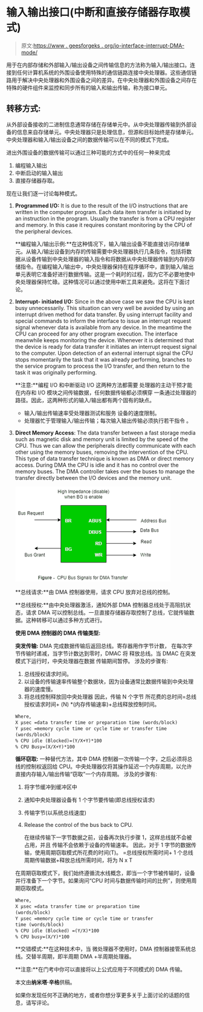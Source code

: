 # 输入输出接口(中断和直接存储器存取模式)

> 原文:[https://www . geesforgeks . org/io-interface-interrupt-DMA-mode/](https://www.geeksforgeeks.org/io-interface-interrupt-dma-mode/)

用于在内部存储和外部输入/输出设备之间传输信息的方法称为输入/输出接口。连接到任何计算机系统的外围设备使用特殊的通信链路连接中央处理器。这些通信链路用于解决中央处理器和外围设备之间的差异。在中央处理器和外围设备之间存在特殊的硬件组件来监控和同步所有的输入和输出传输，称为接口单元。

## 转移方式:

从外部设备接收的二进制信息通常存储在存储单元中。从中央处理器传输到外部设备的信息来自存储单元。中央处理器只是处理信息，但源和目标始终是存储单元。中央处理器和输入/输出设备之间的数据传输可以在不同的模式下完成。

进出外围设备的数据传输可以通过三种可能的方式中的任何一种来完成

1.  编程输入输出
2.  中断启动的输入输出
3.  直接存储器存取。

现在让我们逐一讨论每种模式。

1.  **Programmed I/O:** It is due to the result of the I/O instructions that are written in the computer program. Each data item transfer is initiated by an instruction in the program. Usually the transfer is from a CPU register and memory. In this case it requires constant monitoring by the CPU of the peripheral devices.

    **编程输入/输出示例:**在这种情况下，输入/输出设备不能直接访问存储单元。从输入/输出设备到内存的传输需要中央处理器执行几条指令，包括将数据从设备传输到中央处理器的输入指令和将数据从中央处理器传输到内存的存储指令。在编程输入/输出中，中央处理器保持在程序循环中，直到输入/输出单元表明它准备好进行数据传输。这是一个耗时的过程，因为它不必要地使中央处理器保持忙碌。这种情况可以通过使用中断工具来避免。这将在下面讨论。

2.  **Interrupt- initiated I/O:** Since in the above case we saw the CPU is kept busy unnecessarily. This situation can very well be avoided by using an interrupt driven method for data transfer. By using interrupt facility and special commands to inform the interface to issue an interrupt request signal whenever data is available from any device. In the meantime the CPU can proceed for any other program execution. The interface meanwhile keeps monitoring the device. Whenever it is determined that the device is ready for data transfer it initiates an interrupt request signal to the computer. Upon detection of an external interrupt signal the CPU stops momentarily the task that it was already performing, branches to the service program to process the I/O transfer, and then return to the task it was originally performing.

    **注意:**编程 I/O 和中断驱动 I/O 这两种方法都需要
    处理器的主动干预才能在内存和 I/O 模块之间传输数据，任何数据传输都必须横穿
    一条通过处理器的路径。因此，这两种形式的输入/输出都有两个固有的缺点。

    *   输入/输出传输速率受处理器测试和服务
        设备的速度限制。
    *   处理器忙于管理输入/输出传输；每次输入输出传输必须执行若干指令
        。
3.  **Direct Memory Access**: The data transfer between a fast storage media such as magnetic disk and memory unit is limited by the speed of the CPU. Thus we can allow the peripherals directly communicate with each other using the memory buses, removing the intervention of the CPU. This type of data transfer technique is known as DMA or direct memory access. During DMA the CPU is idle and it has no control over the memory buses. The DMA controller takes over the buses to manage the transfer directly between the I/O devices and the memory unit.

    ![](img/7c683c087431c3aa0b6acc472e3a555f.png)

    **总线请求:**由 DMA 控制器使用，请求 CPU 放弃对总线的控制。

    **总线授权:**由中央处理器激活，通知外部 DMA 控制器总线处于高阻抗状态，请求 DMA 可以控制总线。一旦直接存储器存取控制了总线，它就传输数据。这种转移可以通过多种方式进行。

    **使用 DMA 控制器的 DMA 传输类型:**

    **突发传输:**
    DMA 完成数据传输后返回总线。寄存器用作字节计数，
    在每次字节传输时递减，当字节计数达到零时，DMAC 将
    释放总线。当 DMAC 在突发模式下运行时，中央处理器在数据
    传输期间暂停。
    涉及的步骤有:

    1.  总线授权请求时间。
    2.  以设备的传输速率传输整个数据块，因为设备通常比数据传输到中央处理器的速度慢。
    3.  将总线控制释放回中央处理器
        因此，传输 N 个字节
        所花费的总时间=总线授权请求时间+ (N) *(内存传输速率)+总线释放控制时间。

    ```
    Where,
    X µsec =data transfer time or preparation time (words/block)
    Y µsec =memory cycle time or cycle time or transfer time (words/block)
    % CPU idle (Blocked)=(Y/X+Y)*100
    % CPU Busy=(X/X+Y)*100
    ```

    **循环窃取:**
    一种替代方法，其中 DMA 控制器一次传输一个字，之后必须将总线的控制权返回给 CPU。中央处理器仅将其操作延迟一个内存周期，以允许直接内存输入/输出传输“窃取”一个内存周期。
    涉及的步骤有:

    1.  将字节缓冲到缓冲区中
    2.  通知中央处理器设备有 1 个字节要传输(即总线授权请求)
    3.  传输字节(以系统总线速度)
    4.  Release the control of the bus back to CPU.

        在继续传输下一字节数据之前，设备再次执行步骤 1，这样总线就不会被占用，并且
        传输不会依赖于设备的传输速率。
        因此，对于 1 字节的数据传输，使用周期窃取模式所花费的时间(T)。
        =总线授权所需时间+ 1 个总线周期传输数据+释放总线所需时间，将为
        N x T

    在周期窃取模式下，我们始终遵循流水线概念，即当一个字节被传输时，设备并行准备下一个字节。如果询问“CPU 时间与数据传输时间的比例”，则使用周期窃取模式。

    ```
    Where,
    X µsec =data transfer time or preparation time
    (words/block)
    Y µsec =memory cycle time or cycle time or transfer
    time (words/block)
    % CPU idle (Blocked) =(Y/X)*100
    % CPU busy=(X/Y)*100 

    ```

    **交错模式:**在这种技术中，当
    微处理器不使用时，DMA 控制器接管系统总线。交替半周期，即半周期 DMA +半周期处理器。

    **注意:**在门考中你可以直接将以上公式应用于不同模式的 DMA 传输。

    本文由**纳米塔·辛格**供稿。

    如果你发现任何不正确的地方，或者你想分享更多关于上面讨论的话题的信息，请写评论。